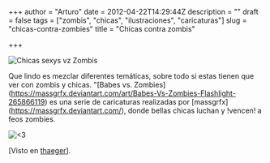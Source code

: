 +++
author = "Arturo"
date = 2012-04-22T14:29:44Z
description = ""
draft = false
tags = ["zombis", "chicas", "ilustraciones", "caricaturas"]
slug = "chicas-contra-zombies"
title = "Chicas contra zombis"

+++

![Chicas sexys vz Zombis](/content/images/2012/04/chicas-vs-zombies-1.jpg)

Que lindo es mezclar diferentes temáticas, sobre todo si estas tienen que ver con zombis y chicas. "[Babes vs. Zombies] (https://massgrfx.deviantart.com/art/Babes-Vs-Zombies-Flashlight-265866119) es una serie de caricaturas realizadas por [massgrfx] (https://massgrfx.deviantart.com/), donde bellas chicas luchan y !vencen! a feos zombies.

![<3](/content/images/2012/04/chicas-zombies-2.jpg)

[Visto en [thaeger](https://blog.thaeger.com/2011/09/28/babes-vs-zombies/)].
